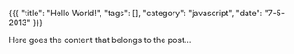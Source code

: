 {{{
  "title": "Hello World!",
  "tags": [],
  "category": "javascript",
  "date": "7-5-2013"
}}}

Here goes the content that belongs to the post...